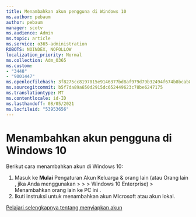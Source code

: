 ```yaml
---
title: Menambahkan akun pengguna di Windows 10
ms.author: pebaum
author: pebaum
manager: scotv
ms.audience: Admin
ms.topic: article
ms.service: o365-administration
ROBOTS: NOINDEX, NOFOLLOW
localization_priority: Normal
ms.collection: Adm_O365
ms.custom:
- "3448"
- "9001447"
ms.openlocfilehash: 3f8275cc8197015e9146377bd8af979d79b32494f674b8bcab8df310d69e4a14
ms.sourcegitcommit: b5f7da89a650d2915dc652449623c78be6247175
ms.translationtype: MT
ms.contentlocale: id-ID
ms.lasthandoff: 08/05/2021
ms.locfileid: "53953656"
---
```

# <a name="add-a-user-account-in-windows-10"></a>Menambahkan akun pengguna di Windows 10

Berikut cara menambahkan akun di Windows 10:

1. Masuk ke **Mulai** Pengaturan Akun Keluarga & orang lain (atau Orang lain , jika Anda menggunakan  >    >    >   Windows 10 Enterprise) >  Menambahkan orang lain ke PC ini .
2. Ikuti instruksi untuk menambahkan akun Microsoft atau akun lokal.

[Pelajari selengkapnya tentang menyiapkan akun](https://support.microsoft.com/help/17197/)